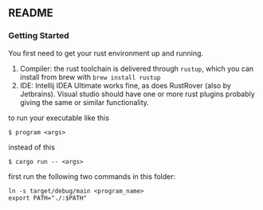 ## README

### Getting Started

You first need to get your rust environment up and running.

1. Compiler: the rust toolchain is delivered through `rustup`, which you can install from brew with `brew install rustup`
2. IDE: Intellij IDEA Ultimate works fine, as does RustRover (also by Jetbrains). Visual studio should have one or more rust plugins probably giving the same or
   similar functionality.

to run your executable like this

``` 
$ program <args>
``` 

instead of this

```
$ cargo run -- <args>
```

first run the following two commands in this folder:

```
ln -s target/debug/main <program_name>
export PATH="./:$PATH"
```
